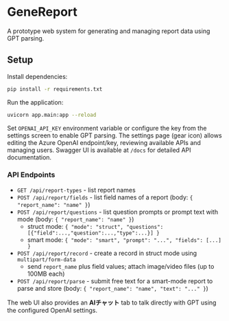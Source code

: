 # GeneReport

A prototype web system for generating and managing report data using GPT parsing.

## Setup

Install dependencies:
```bash
pip install -r requirements.txt
```

Run the application:
```bash
uvicorn app.main:app --reload
```

Set `OPENAI_API_KEY` environment variable or configure the key from the settings screen to enable GPT parsing.
The settings page (gear icon) allows editing the Azure OpenAI endpoint/key, reviewing available APIs and managing users.
Swagger UI is available at `/docs` for detailed API documentation.

### API Endpoints

- `GET /api/report-types` - list report names
- `POST /api/report/fields` - list field names of a report (body: `{ "report_name": "name" }`)
- `POST /api/report/questions` - list question prompts or prompt text with mode (body: `{ "report_name": "name" }`)
  - struct mode: `{ "mode": "struct", "questions": [{"field":...,"question":...,"type":...}] }`
  - smart mode: `{ "mode": "smart", "prompt": "...", "fields": [...] }`
- `POST /api/report/record` - create a record in struct mode using `multipart/form-data`
  - send `report_name` plus field values; attach image/video files (up to 100MB each)
- `POST /api/report/parse` - submit free text for a smart-mode report to parse and store (body: `{ "report_name": "name", "text": "..." }`)

The web UI also provides an **AIチャット** tab to talk directly with GPT using the configured OpenAI settings.
